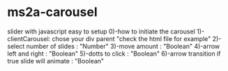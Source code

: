 # ms2a-carousel
slider with javascript easy to setup
0)-how to initiate the carousel
1)-clientCarousel: chose your div parent "check the html file for example"
2)-select number of slides : "Number"
3)-move amount : "Boolean"
4)-arrow left and right : "Boolean"
5)-dotts to click : "Boolean"
6)-arrow transition if true slide will animate : "Boolean"
